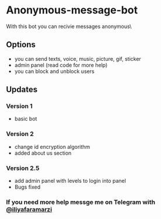 # Anonymous-message-bot
With this bot you can recivie messages anonymous\
## Options
- you can send texts, voice, music, picture, gif, sticker 
- admin panel (read code for more help)
- you can block and unblock users

## Updates
### Version 1 
- basic bot
### Version 2
- change id encryption algorithm
- added about us section
### Version 2.5
- add admin panel with levels to login into panel
- Bugs fixed

### If you need more help messge me on Telegram with [@iliyafaramarzi](https://t.me/iliyaFaramarzi) 
